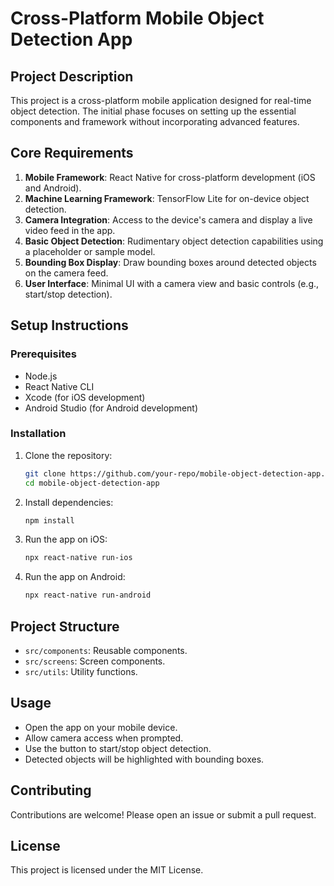 # Cross-Platform Mobile Object Detection App

## Project Description

This project is a cross-platform mobile application designed for real-time object detection. The initial phase focuses on setting up the essential components and framework without incorporating advanced features.

## Core Requirements

1. **Mobile Framework**: React Native for cross-platform development (iOS and Android).
2. **Machine Learning Framework**: TensorFlow Lite for on-device object detection.
3. **Camera Integration**: Access to the device's camera and display a live video feed in the app.
4. **Basic Object Detection**: Rudimentary object detection capabilities using a placeholder or sample model.
5. **Bounding Box Display**: Draw bounding boxes around detected objects on the camera feed.
6. **User Interface**: Minimal UI with a camera view and basic controls (e.g., start/stop detection).

## Setup Instructions

### Prerequisites

- Node.js
- React Native CLI
- Xcode (for iOS development)
- Android Studio (for Android development)

### Installation

1. Clone the repository:
   ```sh
   git clone https://github.com/your-repo/mobile-object-detection-app.git
   cd mobile-object-detection-app
   ```

2. Install dependencies:
   ```sh
   npm install
   ```

3. Run the app on iOS:
   ```sh
   npx react-native run-ios
   ```

4. Run the app on Android:
   ```sh
   npx react-native run-android
   ```

## Project Structure

- `src/components`: Reusable components.
- `src/screens`: Screen components.
- `src/utils`: Utility functions.

## Usage

- Open the app on your mobile device.
- Allow camera access when prompted.
- Use the button to start/stop object detection.
- Detected objects will be highlighted with bounding boxes.

## Contributing

Contributions are welcome! Please open an issue or submit a pull request.

## License

This project is licensed under the MIT License.